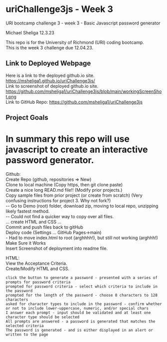 # uriChallenge3js - Week 3
URI bootcamp challenge 3 - week 3 - Basic Javascript password generator

Michael Sheliga 12.3.23

This repo is for the University of Richmond (URI) coding bootcamp.  
This is the week 3 challenge due 12.04.23. 

## Link to Deployed Webpage
Here is a link to the deployed github.io site. https://msheliga1.github.io/uriChallenge3js/  
Link to screenshot of deployed github.io site. https://github.com/msheliga1/uriChallenge3js/blob/main/workingScreenShot.png  
Link to GitHub Repo: https://github.com/msheliga1/uriChallenge3js  

## Project Goals
In summary this repo will use javascript to create an interactive password generator.   
==============================================================================================================================   
Github:  
    Create Repo (github, repositories => New)  
    Clone to local machine (Copy https, then git clone paste)  
    Create a nice long READ.md file!!  (Modify prior projects.)  
    Copy sample files from prior project (or create from scratch) (Very confusing instructions for project 3. Why not fork?)  
    -- Go to Demo (root) folder, download zip, moving to local repo, unzipping likely fastest method.     
    -- Could not find a quicker way to copy over all files.    
    ... create HTML and CSS ...  
    Commit and push files back to gitHub  
    Deploy code (Settings ... GitHub Pages->main)  
        - Had to move index.html to root (arghhhh!), but still not working (arghhh!)  
    Make Sure it Works  
    Insert Screenshot of deployment into readme file.  
  
HTML:   
    View the Acceptance Criteria.  
    Create/Modify HTML and CSS.   
  
    click the button to generate a password - presented with a series of prompts for password criteria  
    prompted for password criteria - select which criteria to include in the password  
    prompted for the length of the password - choose 8 characters to 128 characters  
    asked for character types to include in the password - confirm whether or not to include lower-uppercase, numeric, and/or special chars  
    I answer each prompt - input should be validated and at least one character type should be selected  
    All prompts are answered - a password is generated that matches the selected criteria  
    The password is generated - and is either displayed in an alert or written to the page  



